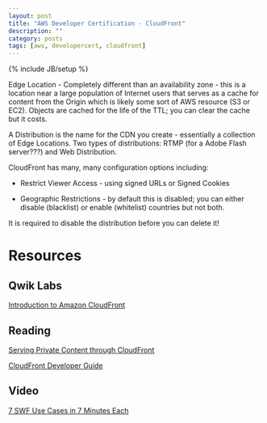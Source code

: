 ```yaml
---
layout: post
title: "AWS Developer Certification - CloudFront"
description: ""
category: posts
tags: [aws, developercert, cloudfront]
---
```

{% include JB/setup %}

Edge Location - Completely different than an availability zone - this is a location near a large population of Internet users that serves as a cache for content from the Origin which is likely some sort of AWS resource (S3 or EC2). Objects are cached for the life of the TTL; you can clear the cache but it costs.

A Distribution is the name for the CDN you create - essentially a collection of Edge Locations. Two types of distributions: RTMP (for a Adobe Flash server???) and Web Distribution.

CloudFront has many, many configuration options including:

* Restrict Viewer Access - using signed URLs or Signed Cookies

* Geographic Restrictions - by default this is disabled; you can either disable (blacklist) or enable (whitelist) countries but not both.

It is required to disable the distribution before you can delete it!

# Resources

## Qwik Labs
[Introduction to Amazon CloudFront](https://qwiklabs.com/focuses/2362)

## Reading
[Serving Private Content through CloudFront](http://docs.aws.amazon.com/AmazonCloudFront/latest/DeveloperGuide/PrivateContent.html)

[CloudFront Developer Guide](http://docs.aws.amazon.com/AmazonCloudFront/latest/DeveloperGuide/Introduction.html)

## Video
[7 SWF Use Cases in 7 Minutes Each](https://www.youtube.com/watch?v=sXGlQruUrWE)
